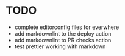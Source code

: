 TODO
====

* complete editorconfig files for everwhere
* add markdownlint to the deploy action
* add markdownlint to PR checks action
* test prettier working with markdown 
